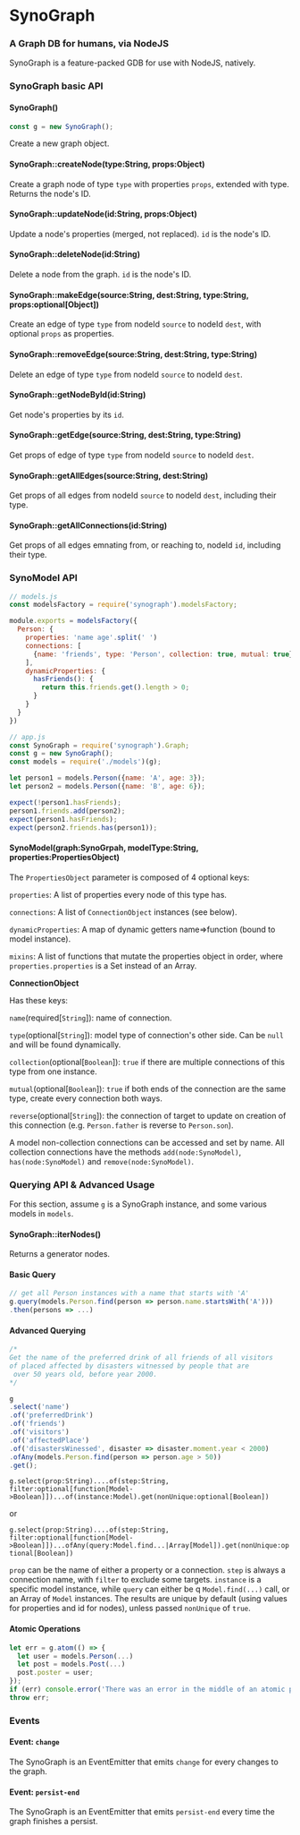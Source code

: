 # SynoGraph
### A Graph DB for humans, via NodeJS

SynoGraph is a feature-packed GDB for use with NodeJS, natively.

### SynoGraph basic API

#### SynoGraph()
```js
const g = new SynoGraph();
```
Create a new graph object.

#### SynoGraph::createNode(type:String, props:Object)
Create a graph node of type `type` with properties `props`, extended with type.
Returns the node's ID.

#### SynoGraph::updateNode(id:String, props:Object)
Update a node's properties (merged, not replaced).
`id` is the node's ID.

#### SynoGraph::deleteNode(id:String)
Delete a node from the graph.
`id` is the node's ID.

#### SynoGraph::makeEdge(source:String, dest:String, type:String, props:optional[Object])
Create an edge of type `type` from nodeId `source` to nodeId `dest`, with optional `props` as properties.

#### SynoGraph::removeEdge(source:String, dest:String, type:String)
Delete an edge of type `type` from nodeId `source` to nodeId `dest`.

#### SynoGraph::getNodeById(id:String)
Get node's properties by its `id`.

#### SynoGraph::getEdge(source:String, dest:String, type:String)
Get props of edge of type `type` from nodeId `source` to nodeId `dest`.

#### SynoGraph::getAllEdges(source:String, dest:String)
Get props of all edges from nodeId `source` to nodeId `dest`, including their type.

#### SynoGraph::getAllConnections(id:String)
Get props of all edges emnating from, or reaching to,  nodeId `id`, including their type.


### SynoModel API
```js
// models.js
const modelsFactory = require('synograph').modelsFactory;

module.exports = modelsFactory({
  Person: {
    properties: 'name age'.split(' ')
    connections: [
      {name: 'friends', type: 'Person', collection: true, mutual: true}
    ],
    dynamicProperties: {
      hasFriends(): {
        return this.friends.get().length > 0;
      }
    }
  }
})

// app.js
const SynoGraph = require('synograph').Graph;
const g = new SynoGraph();
const models = require('./models')(g);

let person1 = models.Person({name: 'A', age: 3});
let person2 = models.Person({name: 'B', age: 6});

expect(!person1.hasFriends);
person1.friends.add(person2);
expect(person1.hasFriends);
expect(person2.friends.has(person1));
```

#### SynoModel(graph:SynoGrpah, modelType:String, properties:PropertiesObject)
The `PropertiesObject` parameter is composed of 4 optional keys:

`properties`: A list of properties every node of this type has.

`connections`: A list of `ConnectionObject` instances (see below).

`dynamicProperties`: A map of dynamic getters name=>function (bound to model instance).

`mixins`: A list of functions that mutate the properties object in order,
where `properties.properties` is a Set instead of an Array.


**ConnectionObject**

Has these keys:

`name`(required[`String`]): name of connection.

`type`(optional[`String`]): model type of connection's other side. Can be `null` and will be found dynamically.

`collection`(optional[`Boolean`]): `true` if there are multiple connections of this type from one instance.

`mutual`(optional[`Boolean`]): `true` if both ends of the connection are the same type, create every connection both ways.

`reverse`(optional[`String`]): the connection of target to update on creation of this connection (e.g. `Person.father` is reverse to `Person.son`).

A model non-collection connections can be accessed and set by name.
All collection connections have the methods `add(node:SynoModel)`, `has(node:SynoModel)` and `remove(node:SynoModel)`.


### Querying API & Advanced Usage
For this section, assume `g` is a SynoGraph instance, and some various models in `models`.

#### SynoGraph::iterNodes()
Returns a generator nodes.

#### Basic Query
```js
// get all Person instances with a name that starts with 'A'
g.query(models.Person.find(person => person.name.startsWith('A')))
.then(persons => ...)
```

#### Advanced Querying
```js
/*
Get the name of the preferred drink of all friends of all visitors
of placed affected by disasters witnessed by people that are
 over 50 years old, before year 2000.
*/

g
.select('name')
.of('preferredDrink')
.of('friends')
.of('visitors')
.of('affectedPlace')
.of('disastersWinessed', disaster => disaster.moment.year < 2000)
.ofAny(models.Person.find(person => person.age > 50))
.get();
```

`g.select(prop:String)....of(step:String, filter:optional[function[Model->Boolean]])...of(instance:Model).get(nonUnique:optional[Boolean])`

or

`g.select(prop:String)....of(step:String, filter:optional[function[Model->Boolean]])...ofAny(query:Model.find...|Array[Model]).get(nonUnique:optional[Boolean])`

`prop` can be the name of either a property or a connection. `step` is always a connection name, with `filter` to exclude some targets. `instance` is a specific model instance,
while `query` can either be q `Model.find(...)` call, or an Array of `Model` instances. The results are unique by default (using values for properties and id for nodes), unless passed `nonUnique` of `true`.

#### Atomic Operations
```js
let err = g.atom(() => {
  let user = models.Person(...)
  let post = models.Post(...)
  post.poster = user;
});
if (err) console.error('There was an error in the middle of an atomic procedure. All scoped changes were rolled back.');
throw err;
```


### Events

#### Event: `change`
The SynoGraph is an EventEmitter that emits `change` for every changes to the graph.

#### Event: `persist-end`
The SynoGraph is an EventEmitter that emits `persist-end` every time the graph finishes a persist.
